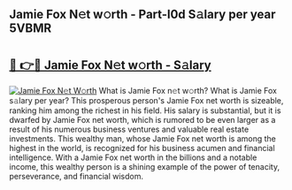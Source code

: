 ## Jamie Fox N𝚎t w𝚘rth - Part-l0d S𝚊lary per year 5VBMR

# <h2><a href="http://gc0kqyf.nevu.top/?p=Jamie+Fox">🔗 👉🔴 Jamie Fox N𝚎t w𝚘rth - S𝚊lary</a></h2>

[![Jamie Fox N𝚎t W𝚘rth](https://i.imgur.com/Oavwk0R.jpeg)](http://gc0kqyf.nevu.top/?p=Jamie+Fox)
What is Jamie Fox n𝚎t w𝚘rth? What is Jamie Fox s𝚊lary per year?
This prosperous person's Jamie Fox net worth is sizeable, ranking him among the richest in his field. His salary is substantial, but it is dwarfed by Jamie Fox net worth, which is rumored to be even larger as a result of his numerous business ventures and valuable real estate investments. This wealthy man, whose Jamie Fox net worth is among the highest in the world, is recognized for his business acumen and financial intelligence. With a Jamie Fox net worth in the billions and a notable income, this wealthy person is a shining example of the power of tenacity, perseverance, and financial wisdom.
